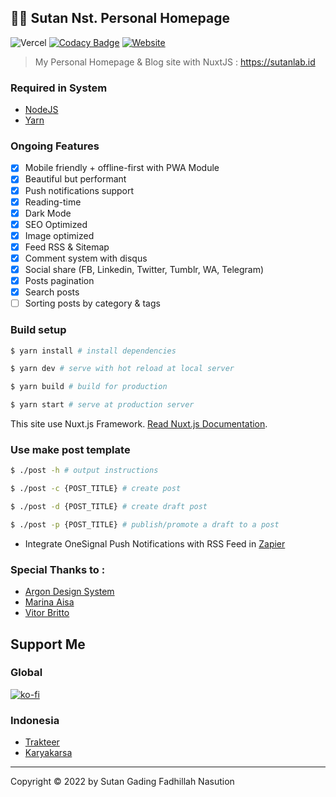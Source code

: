 ## 👨‍💻 Sutan Nst. Personal Homepage

![Vercel](https://therealsujitk-vercel-badge.vercel.app/?app=sutanlab-id&style=flat-square) [![Codacy Badge](https://api.codacy.com/project/badge/Grade/5136a14bf5a24cc9a77634c17273b738)](https://www.codacy.com?utm_source=github.com&amp;utm_medium=referral&amp;utm_content=sutanlab/sutanlab.id&amp;utm_campaign=Badge_Grade) [![Website](https://img.shields.io/website/https/sutanlab.id.svg)](https://sutanlab.id)

> My Personal Homepage & Blog site with NuxtJS : https://sutanlab.id

### Required in System

- [NodeJS](https://nodejs.org/en/download/)
- [Yarn](https://yarnpkg.com/)

### Ongoing Features
- [x] Mobile friendly + offline-first with PWA Module
- [x] Beautiful but performant
- [x] Push notifications support
- [x] Reading-time
- [x] Dark Mode
- [x] SEO Optimized
- [x] Image optimized
- [x] Feed RSS & Sitemap
- [x] Comment system with disqus
- [x] Social share (FB, Linkedin, Twitter, Tumblr, WA, Telegram)
- [x] Posts pagination
- [x] Search posts
- [ ] Sorting posts by category & tags

### Build setup

``` bash
$ yarn install # install dependencies

$ yarn dev # serve with hot reload at local server

$ yarn build # build for production

$ yarn start # serve at production server
```

This site use Nuxt.js Framework. [Read Nuxt.js Documentation](https://nuxtjs.org).

### Use make post template

``` bash
$ ./post -h # output instructions

$ ./post -c {POST_TITLE} # create post

$ ./post -d {POST_TITLE} # create draft post

$ ./post -p {POST_TITLE} # publish/promote a draft to a post
```

- Integrate OneSignal Push Notifications with RSS Feed in [Zapier](https://zapier.com/apps/onesignal/integrations/rss/8120/send-onesignal-push-notifications-for-new-items-in-an-rss-feed)

### Special Thanks to :

- [Argon Design System](https://demos.creative-tim.com/vue-argon-design-system)
- [Marina Aisa](https://marinaaisa.com/blog/blog-using-vue-nuxt-markdown)
- [Vitor Britto](https://github.com/vitorbritto/forcefiles/blob/f0e32299138348247bd2f6ccb3dd51683fa761fd/scripts/initpost.sh)

## Support Me
### Global
[![ko-fi](https://www.ko-fi.com/img/githubbutton_sm.svg)](https://ko-fi.com/B0B71P7PB)
### Indonesia
- [Trakteer](https://trakteer.id/sutanlab)
- [Karyakarsa](https://karyakarsa.com/sutanlab)

* * *

Copyright © 2022 by Sutan Gading Fadhillah Nasution
